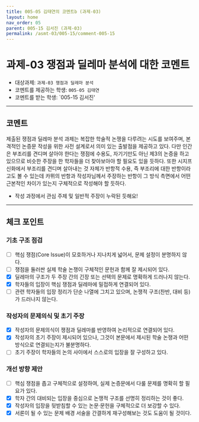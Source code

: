 ```yaml
---
title: 005-05 김태연의 코멘트b (과제-03) 
layout: home
nav_order: 05
parent: 005-15 김서진 (과제-03)
permalink: /asmt-03/005-15/comment-005-15
---
```


# 과제-03 쟁점과 딜레마 분석에 대한 코멘트

- 대상과제: `과제-03 쟁점과 딜레마 분석`
- 코멘트를 제공하는 학생: `005-05 김태연` 
- 코멘트를 받는 학생: `005-15 김서진' 

---

## 코멘트

제출된 쟁점과 딜레마 분석 과제는 복잡한 학술적 논쟁을 다루려는 시도를 보여주며, 본격적인 논증문 작성을 위한 사전 설계로서 의미 있는 출발점을 제공하고 있다. 다만 인간은 부조리를 견디며 살아야 한다는 쟁점에 수용도, 자기기만도 아닌 제3의 논증을 하고 있으므로 비슷한 주장을 한 학자들을 더 찾아보아야 할 필요도 있을 듯하다. 또한 시지프 신화에서 부조리를 견디며 살아내는 것 자체가 반항적 수용, 즉 부조리에 대한 반항이라고도 볼 수 있는데 카뮈의 반항과 작성자님께서 주장하는 반항이 그 방식 측면에서 어떤 근본적인 차이가 있는지 구체적으로 작성해야 할 듯하다.

+ 작성 과정에서 관심 주제 및 일반적 주장이 누락된 듯해요!
---

## 체크 포인트

### **기초 구조 점검**
- [ ] 핵심 쟁점(Core Issue)이 모호하거나 지나치게 넓어서, 문제 설정이 분명하지 않다.
- [ ] 쟁점을 둘러싼 실제 학술 논쟁이 구체적인 문헌과 함께 잘 제시되어 있다.
- [x] 딜레마의 구조가 두 주장 간의 긴장 또는 선택의 문제로 명확하게 드러나지 않는다.
- [x] 학자들의 입장이 핵심 쟁점과 딜레마에 밀접하게 연결되어 있다.
- [ ] 관련 학자들의 입장 정리가 단순 나열에 그치고 있으며, 논쟁적 구조(찬반, 대비 등)가 드러나지 않는다.

### **작성자의 문제의식 및 초기 주장**
- [x] 작성자의 문제의식이 쟁점과 딜레마를 반영하여 논리적으로 연결되어 있다.
- [x] 작성자의 초기 주장이 제시되어 있으나, 그것이 본문에서 제시된 학술 논쟁과 어떤 방식으로 연결되는지가 불분명하다.
- [ ] 초기 주장이 학자들의 논의 사이에서 스스로의 입장을 잘 구성하고 있다.

### **개선 방향 제안**
- [ ] 핵심 쟁점을 좁고 구체적으로 설정하여, 실제 논증문에서 다룰 문제를 명확히 할 필요가 있다.
- [x] 학자 간의 대비되는 입장을 중심으로 논쟁적 구조를 선명히 정리하는 것이 좋다.
- [x] 작성자의 입장을 뒷받침할 수 있는 논문·문헌을 구체적으로 더 보강할 수 있다.
- [x] 서론이 될 수 있는 문제 배경 서술을 간결하게 재구성해보는 것도 도움이 될 것이다.
